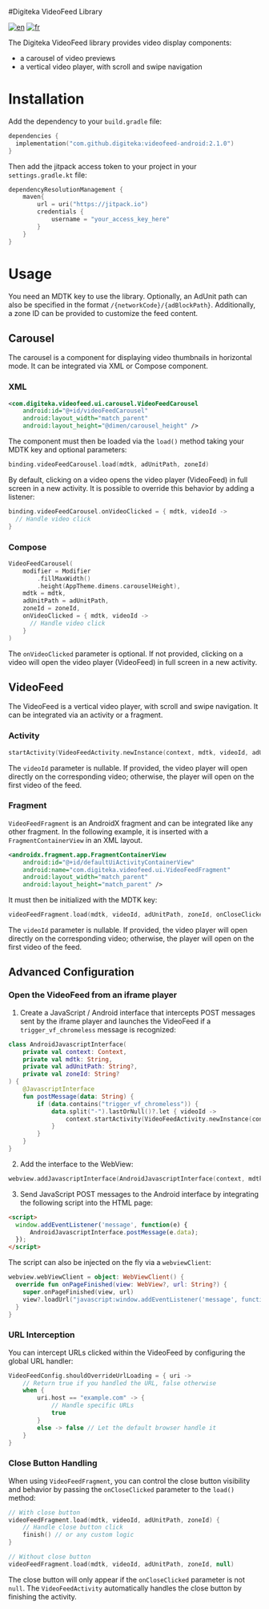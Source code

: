 #Digiteka VideoFeed Library

[![en](https://img.shields.io/badge/lang-en-red.svg)](README.md)
[![fr](https://img.shields.io/badge/lang-fr-blue.svg)](README.FR.md)

The Digiteka VideoFeed library provides video display components:
- a carousel of video previews
- a vertical video player, with scroll and swipe navigation

# Installation

Add the dependency to your `build.gradle` file:

``` kotlin    
dependencies {    
  implementation("com.github.digiteka:videofeed-android:2.1.0")
}   
```

Then add the jitpack access token to your project in your `settings.gradle.kt` file:

``` kotlin
dependencyResolutionManagement {
    maven{
        url = uri("https://jitpack.io")
        credentials {
            username = "your_access_key_here"
        }
    }
}
```

# Usage

You need an MDTK key to use the library.
Optionally, an AdUnit path can also be specified in the format `/{networkCode}/{adBlockPath}`.
Additionally, a zone ID can be provided to customize the feed content.

## Carousel

The carousel is a component for displaying video thumbnails in horizontal mode. It can be integrated via XML or Compose component.

### XML

``` xml
<com.digiteka.videofeed.ui.carousel.VideoFeedCarousel
    android:id="@+id/videoFeedCarousel"
    android:layout_width="match_parent"
    android:layout_height="@dimen/carousel_height" />
```

The component must then be loaded via the `load()` method taking your MDTK key and optional parameters:

``` kotlin
binding.videoFeedCarousel.load(mdtk, adUnitPath, zoneId)
```

By default, clicking on a video opens the video player (VideoFeed) in full screen in a new activity.
It is possible to override this behavior by adding a listener:

``` kotlin
binding.videoFeedCarousel.onVideoClicked = { mdtk, videoId ->
  // Handle video click
}
```

### Compose

``` kotlin
VideoFeedCarousel(
    modifier = Modifier
        .fillMaxWidth()
        .height(AppTheme.dimens.carouselHeight),
    mdtk = mdtk,
    adUnitPath = adUnitPath,
    zoneId = zoneId,
    onVideoClicked = { mdtk, videoId ->
      // Handle video click
    }
)
```

The `onVideoClicked` parameter is optional.
If not provided, clicking on a video will open the video player (VideoFeed) in full screen in a new activity.

## VideoFeed

The VideoFeed is a vertical video player, with scroll and swipe navigation. It can be integrated via an activity or a fragment.

### Activity

``` kotlin
startActivity(VideoFeedActivity.newInstance(context, mdtk, videoId, adUnitPath, zoneId))
```

The `videoId` parameter is nullable. If provided, the video player will open directly on the corresponding video; otherwise, the player will open on the first video of the feed.

### Fragment

`VideoFeedFragment` is an AndroidX fragment and can be integrated like any other fragment. In the following example, it is inserted with a `FragmentContainerView` in an XML layout.

``` xml
<androidx.fragment.app.FragmentContainerView
    android:id="@+id/defaultUiActivityContainerView"
    android:name="com.digiteka.videofeed.ui.VideoFeedFragment"
    android:layout_width="match_parent"
    android:layout_height="match_parent" />   
```

It must then be initialized with the MDTK key:

``` kotlin
videoFeedFragment.load(mdtk, videoId, adUnitPath, zoneId, onCloseClicked)
```

The `videoId` parameter is nullable. If provided, the video player will open directly on the corresponding video; otherwise, the player will open on the first video of the feed.

## Advanced Configuration

### Open the VideoFeed from an iframe player

1. Create a JavaScript / Android interface that intercepts POST messages sent by the iframe player and launches the VideoFeed if a `trigger_vf_chromeless` message is recognized:
``` kotlin
class AndroidJavascriptInterface(
    private val context: Context,
    private val mdtk: String,
    private val adUnitPath: String?,
    private val zoneId: String?
) {
    @JavascriptInterface
    fun postMessage(data: String) {
        if (data.contains("trigger_vf_chromeless")) {
            data.split("-").lastOrNull()?.let { videoId ->
                context.startActivity(VideoFeedActivity.newInstance(context, mdtk, videoId, adUnitPath, zoneId))
            }
        }
    }
}
```

2. Add the interface to the WebView:
``` kotlin
webview.addJavascriptInterface(AndroidJavascriptInterface(context, mdtk, adUnitPath, zoneId), "AndroidJavascriptInterface")
```

3. Send JavaScript POST messages to the Android interface by integrating the following script into the HTML page:
``` html
<script>
  window.addEventListener('message', function(e) {
      AndroidJavascriptInterface.postMessage(e.data);
  });
</script>
```

The script can also be injected on the fly via a `webviewClient`:
``` kotlin
webview.webViewClient = object: WebViewClient() {
  override fun onPageFinished(view: WebView?, url: String?) {
    super.onPageFinished(view, url)
    view?.loadUrl("javascript:window.addEventListener('message', function(e) {AndroidJavascriptInterface.postMessage(e.data);});")
  }
}
```

### URL Interception

You can intercept URLs clicked within the VideoFeed by configuring the global URL handler:

``` kotlin
VideoFeedConfig.shouldOverrideUrlLoading = { uri ->
    // Return true if you handled the URL, false otherwise
    when {
        uri.host == "example.com" -> {
            // Handle specific URLs
            true
        }
        else -> false // Let the default browser handle it
    }
}
```

### Close Button Handling

When using `VideoFeedFragment`, you can control the close button visibility and behavior by passing the `onCloseClicked` parameter to the `load()` method:

``` kotlin
// With close button
videoFeedFragment.load(mdtk, videoId, adUnitPath, zoneId) {
    // Handle close button click
    finish() // or any custom logic
}

// Without close button
videoFeedFragment.load(mdtk, videoId, adUnitPath, zoneId, null)
```

The close button will only appear if the `onCloseClicked` parameter is not `null`. The `VideoFeedActivity` automatically handles the close button by finishing the activity.